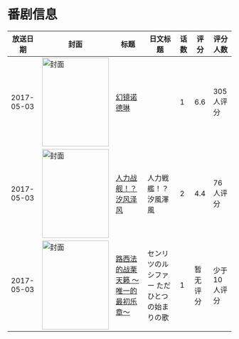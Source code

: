 # 番剧信息

|放送日期|封面|标题|日文标题|话数|评分|评分人数|
|---|---|---|---|---|---|---|
|2017-05-03|<img src="//lain.bgm.tv/pic/cover/c/28/f3/194822_H97H7.jpg" alt="封面" style="width:150px;height:200px;object-fit:cover;">|[幻镜诺德琳](https://bangumi.tv/subject/194822)||1|6.6|305人评分|
|2017-05-03|<img src="//lain.bgm.tv/pic/cover/c/47/dc/214520_1KJJn.jpg" alt="封面" style="width:150px;height:200px;object-fit:cover;">|[人力战舰！？汐风泽风](https://bangumi.tv/subject/214520)|人力戦艦！？汐風澤風|2|4.4|76人评分|
|2017-05-03|<img src="//lain.bgm.tv/pic/cover/c/e4/ee/224476_9tI9H.jpg" alt="封面" style="width:150px;height:200px;object-fit:cover;">|[路西法的战栗天籁 〜唯一的最初乐章〜](https://bangumi.tv/subject/224476)|センリツのルシファー ただひとつの始まりの歌|1|暂无评分|少于10人评分|
